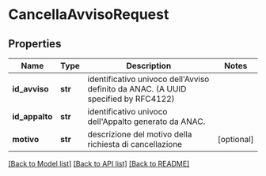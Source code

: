 # CancellaAvvisoRequest

## Properties
Name | Type | Description | Notes
------------ | ------------- | ------------- | -------------
**id_avviso** | **str** | identificativo univoco dell&#x27;Avviso definito da ANAC. (A UUID specified by RFC4122) | 
**id_appalto** | **str** | identificativo univoco dell&#x27;Appalto generato da ANAC. | 
**motivo** | **str** | descrizione del motivo della richiesta di cancellazione | [optional] 

[[Back to Model list]](../README.md#documentation-for-models) [[Back to API list]](../README.md#documentation-for-api-endpoints) [[Back to README]](../README.md)

